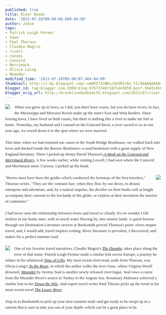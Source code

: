 ```yaml
---
published: true
title: River Reads
date: '2013-07-16T09:00:00.000-04:00'
author: Jodie
tags:
- Patrick Leigh Fermor
- Iowa
- Paul Theroux
- Claudio Magris
- rivers
- canoes
- Concord
- Merrimack
- Olivia Laing
- Meander
modified_time: '2013-07-16T09:00:07.464-04:00'
thumbnail: http://1.bp.blogspot.com/-w4HXI7ZxWKs/UeSR5rBv_tI/AAAAAAAAAsI/0wVW1AzhENU/s72-c/images+(4).jpg
blogger_id: tag:blogger.com,1999:blog-5767374071871443859.post-3643145855349096846
blogger_orig_url: http://brooklinebooksmith.blogspot.com/2013/07/river-reads.html
---
```


<div class="separator" style="clear: both; text-align: center;"><a href="http://1.bp.blogspot.com/-w4HXI7ZxWKs/UeSR5rBv_tI/AAAAAAAAAsI/0wVW1AzhENU/s1600/images+(4).jpg" imageanchor="1" style="clear: left; float: left; margin-bottom: 1em; margin-right: 1em;"><img border="0" src="http://1.bp.blogspot.com/-w4HXI7ZxWKs/UeSR5rBv_tI/AAAAAAAAAsI/0wVW1AzhENU/s1600/images+(4).jpg" /></a></div><div style="color: #333333; font-family: Georgia, 'Times New Roman', 'Bitstream Charter', Times, serif; font-size: 13px; line-height: 19px;">When you grow up in Iowa, as I did, you don't have coasts, but you do have rivers; in fact, the Mississippi and Missouri Rivers make up the state's East and West borders. Since leaving Iowa, I have lived on both coasts, but there is nothing like a river to make me feel at home. Yesterday, my husband and I canoed on the Concord River, a river sacred to us as one year ago, we rowed down it to the spot where we were married.</div><div style="color: #333333; font-family: Georgia, 'Times New Roman', 'Bitstream Charter', Times, serif; font-size: 13px; line-height: 19px;"><br /></div><div style="color: #333333; font-family: Georgia, 'Times New Roman', 'Bitstream Charter', Times, serif; font-size: 13px; line-height: 19px;">This time, when we had returned our canoe to the South Bridge Boathouse, we walked back into town and ducked inside the Barrow Bookstore--a used bookstore with a great supply of New England literature. There I picked up Henry David Thoreau's<a data-mce-href="http://www.brooklinebooksmith-shop.com/book/9780691118789" href="http://www.brooklinebooksmith-shop.com/book/9780691118789">&nbsp;<em>A Week on the Concord and Merrimack Rivers</em></a>. A few weeks earlier, while visiting Lowell, I had seen where the Concord and Merrimack meet. Curious, I picked up the book.</div><div style="color: #333333; font-family: Georgia, 'Times New Roman', 'Bitstream Charter', Times, serif; font-size: 13px; line-height: 19px;"><br /></div><div style="color: #333333; font-family: Georgia, 'Times New Roman', 'Bitstream Charter', Times, serif; font-size: 13px; line-height: 19px;"><a href="http://2.bp.blogspot.com/-sOtF6pJtuWg/UeSR_jrFy9I/AAAAAAAAAsQ/fLDGN0GgDK8/s1600/FC9781847677938.JPG" imageanchor="1" style="clear: right; float: right; margin-bottom: 1em; margin-left: 1em;"><img border="0" src="http://2.bp.blogspot.com/-sOtF6pJtuWg/UeSR_jrFy9I/AAAAAAAAAsQ/fLDGN0GgDK8/s1600/FC9781847677938.JPG" /></a>"Rivers must have been the guides which conducted the footsteps of the first travelers," Thoreau writes. "They are the constant lure, when they flow by our doors, to distant enterprise and adventure; and, by a natural impulse, the dweller on their banks will at length accompany their currents to the lowlands of the globe, or explore at their invitation the interior of continents."</div><div style="color: #333333; font-family: Georgia, 'Times New Roman', 'Bitstream Charter', Times, serif; font-size: 13px; line-height: 19px;"><br /></div><div style="color: #333333; font-family: Georgia, 'Times New Roman', 'Bitstream Charter', Times, serif; font-size: 13px; line-height: 19px;">I had never seen the relationship between rivers and travel so clearly. It's no wonder I felt restless in my home state, with so much water flowing by, into unseen lands. A quick browse through our Destination Literature section at Booksmith proved Thoreau's point: rivers inspire travel, and, I would add, travel inspires writing. River literature is prevalent, I discovered, and makes for a perfect summer read.</div><div style="color: #333333; font-family: Georgia, 'Times New Roman', 'Bitstream Charter', Times, serif; font-size: 13px; line-height: 19px;"><br /></div><div style="color: #333333; font-family: Georgia, 'Times New Roman', 'Bitstream Charter', Times, serif; font-size: 13px; line-height: 19px;"><a href="http://2.bp.blogspot.com/-4gPa5uGMqN0/UeSSKoWHmhI/AAAAAAAAAsY/7wqMog4YW_k/s1600/FC9780544002258.JPG" imageanchor="1" style="clear: left; float: left; margin-bottom: 1em; margin-right: 1em;"><img border="0" src="http://2.bp.blogspot.com/-4gPa5uGMqN0/UeSSKoWHmhI/AAAAAAAAAsY/7wqMog4YW_k/s1600/FC9780544002258.JPG" /></a>One of my favorite travel narratives, Claudio Magris's&nbsp;<a data-mce-href="http://www.brooklinebooksmith-shop.com/book/9780374522452" href="http://www.brooklinebooksmith-shop.com/book/9780374522452"><em>The Danube</em></a>, takes place along the river of that name. Patrick Leigh Fermor made a similar trek across Europe, a journey he relates in his whimsical&nbsp;<a data-mce-href="http://www.brooklinebooksmith-shop.com/book/9781590171653" href="http://www.brooklinebooksmith-shop.com/book/9781590171653"><em>Time of Gifts</em></a>. My most recent river-read, aside from Thoreau, was Olivia Laing's&nbsp;<a data-mce-href="http://www.brooklinebooksmith-shop.com/book/9781847677938" href="http://www.brooklinebooksmith-shop.com/book/9781847677938"><em>To the River</em></a>, in which the author walks the river Ouse, where Virginia Woolf drowned.&nbsp;<a data-mce-href="http://www.brooklinebooksmith-shop.com/book/9781608194353" href="http://www.brooklinebooksmith-shop.com/book/9781608194353"><em>Meander</em>&nbsp;</a>by Jeremy Seal is another newly released river-logue. Seal rows a canoe from the&nbsp;Meander River's source in Turkey to the Aegean Sea. Rosemary Mahoney achieved a similar feat in her&nbsp;<a data-mce-href="http://www.brooklinebooksmith-shop.com/book/9780316019019" href="http://www.brooklinebooksmith-shop.com/book/9780316019019"><em>Down the Nile</em></a>. And expert travel writer Paul Theoux picks up the trend in his most recent novel&nbsp;<a data-mce-href="http://www.brooklinebooksmith-shop.com/book/9780544002258" href="http://www.brooklinebooksmith-shop.com/book/9780544002258"><em>The&nbsp;</em><em>Lower River</em></a>.</div><div style="color: #333333; font-family: Georgia, 'Times New Roman', 'Bitstream Charter', Times, serif; font-size: 13px; line-height: 19px;"><br /></div><div style="color: #333333; font-family: Georgia, 'Times New Roman', 'Bitstream Charter', Times, serif; font-size: 13px; line-height: 19px;">Stop in to Booksmith to pick up your next summer read--and get ready to be swept up in a current that is sure to take you out of your depth--which can be a great place to be.</div>